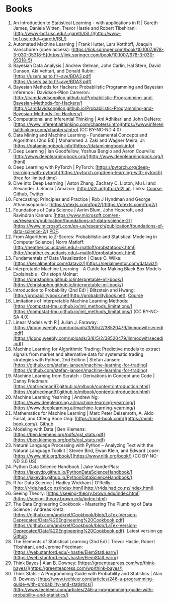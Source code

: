 # Books

1. An Introduction to Statistical Learning - with applications in R \| Gareth James, Daniela Witten, Trevor Hastie and Robert Tibshirani: [http://www-bcf.usc.edu/~gareth/ISL/](http://www-bcf.usc.edu/~gareth/ISL/)
2. Automated Machine Learning \| Frank Hutter, Lars Kotthoff, Joaquin Vanschoren (open access): [https://link.springer.com/book/10.1007/978-3-030-05318-5](https://link.springer.com/book/10.1007/978-3-030-05318-5)
3. Bayesian Data Analysis \| Andrew Gelman, John Carlin, Hal Stern, David Dunson, Aki Vehtari, and Donald Rubin: [https://users.aalto.fi/~ave/BDA3.pdf](https://users.aalto.fi/~ave/BDA3.pdf)
4. Bayesian Methods for Hackers: Probabilistic Programming and Bayesian Inference \| Davidson-Pilon Cameron: [http://camdavidsonpilon.github.io/Probabilistic-Programming-and-Bayesian-Methods-for-Hackers/](http://camdavidsonpilon.github.io/Probabilistic-Programming-and-Bayesian-Methods-for-Hackers/)
5. Computational and Inferential Thinking \| Ani Adhikari and John DeNero: [https://www.inferentialthinking.com/chapters/introj(https://www.inferentialthinking.com/chapters/intro) (CC BY-NC-ND 4.0)
6. Data Mining and Machine Learning - Fundamental Concepts and Algorithms (2nd Ed) \| Mohammed J. Zaki and Wagner Meira, Jr: [https://dataminingbook.info](https://dataminingbook.info)
7. Deep Learning \| Ian Goodfellow, Yoshua Bengio and Aaron Courville: [http://www.deeplearningbook.org/](http://www.deeplearningbook.org/) (html)
8. Deep Learning with PyTorch \| PyTorch: [https://pytorch.org/deep-learning-with-pytorch](https://pytorch.org/deep-learning-with-pytorch) (free for limited time)
9. Dive into Deep Learning \| Aston Zhang, Zachary C. Lipton, Mu Li and Alexander J. Smola \| Amazon: [http://d2l.ai](http://d2l.ai). Links: [Course](http://courses.d2l.ai/berkeley-stat-157/index.html), [Github](https://github.com/d2l-ai/d2l-en), [Twitter](https://twitter.com/D2L_ai)
10. Forecasting: Principles and Practice \| Rob J Hyndman and George Athanasopoulos: [https://otexts.com/fpp2/](https://otexts.com/fpp2/)
11. Foundations of Data Science \| Avrim Blum, John Hopcroft, and Ravindran Kannan: [https://www.microsoft.com/en-us/research/publication/foundations-of-data-science-2/](https://www.microsoft.com/en-us/research/publication/foundations-of-data-science-2/) [PDF](https://www.cs.cornell.edu/jeh/book.pdf).
12. From Algorithms to Z-Scores: Probabilistic and Statistical Modeling in Computer Science \| Norm Matloff: [http://heather.cs.ucdavis.edu/~matloff/probstatbook.html](http://heather.cs.ucdavis.edu/~matloff/probstatbook.html)
13. Fundamentals of Data Visualization \| Claus O. Wilke: [https://serialmentor.com/dataviz/](https://serialmentor.com/dataviz/)
14. Interpretable Machine Learning - A Guide for Making Black Box Models Explainable \| Christoph Molnar: [https://christophm.github.io/interpretable-ml-book/](https://christophm.github.io/interpretable-ml-book/)
15. Introduction to Probability (2nd Ed) \| Blitzstein and Hwang: [http://probabilitybook.net](http://probabilitybook.net). [Course](https://projects.iq.harvard.edu/stat110/home)
16. Limitations of Interpretable Machine Learning Methods: [https://compstat-lmu.github.io/iml_methods_limitations/](https://compstat-lmu.github.io/iml_methods_limitations/) (CC BY-NC-SA 4.0)
17. Linear Models with R \| Julian J. Faraway: [https://jdong.weebly.com/uploads/3/8/5/2/38520479/linmodwitrsecedi.pdf](https://jdong.weebly.com/uploads/3/8/5/2/38520479/linmodwitrsecedi.pdf)
18. Machine Learning for Algorithmic Trading: Predictive models to extract signals from market and alternative data for systematic trading strategies with Python, 2nd Edition \| Stefan Jansen: [https://github.com/stefan-jansen/machine-learning-for-trading](https://github.com/stefan-jansen/machine-learning-for-trading)
19. Machine Learning from Scratch - Derivations in Concept and Code \| Danny Friedman: [https://dafriedman97.github.io/mlbook/content/introduction.html](https://dafriedman97.github.io/mlbook/content/introduction.html)
20. Machine Learning Yearning \| Andrew Ng: [https://www.deeplearning.ai/machine-learning-yearning/](https://www.deeplearning.ai/machine-learning-yearning/)
21. Mathematics for Machine Learning \| Marc Peter Deisenroth, A. Aldo Faisal, and Cheng Soon Ong: [https://mml-book.com/](https://mml-book.com/). [Github](https://mml-book.github.io/)
22. Modeling with Data \| Ben Klemens: [https://ben.klemens.org/pdfs/gsl_stats.pdf](https://ben.klemens.org/pdfs/gsl_stats.pdf)
23. Natural Language Processing with Python – Analyzing Text with the Natural Language Toolkit \| Steven Bird, Ewan Klein, and Edward Loper: [https://www.nltk.org/book/](https://www.nltk.org/book/) (CC BY-NC-ND 3.0 US)
24. Python Data Science Handbook \| Jake VanderPlas: [https://jakevdp.github.io/PythonDataScienceHandbook/](https://jakevdp.github.io/PythonDataScienceHandbook/)
25. R for Data Science \| Hadley Wickham \| O'Reilly: [http://r4ds.had.co.nz/index.html](http://r4ds.had.co.nz/index.html)
26. Seeing Theory: [https://seeing-theory.brown.edu/index.html](https://seeing-theory.brown.edu/index.html)
27. The Data Engineering Cookbook - Mastering The Plumbing of Data Science \| Andreas Kretz: [https://github.com/andkret/Cookbook/blob/LaTex-Version-Deprecated/Data%20Engineering%20Cookbook.pdf](https://github.com/andkret/Cookbook/blob/LaTex-Version-Deprecated/Data%20Engineering%20Cookbook.pdf). Latest version [on Github](https://github.com/andkret/Cookbook)
28. The Elements of Statistical Learning (2nd Ed) \| Trevor Hastie, Robert Tibshirani, and Jerome Friedman: [https://web.stanford.edu/~hastie/ElemStatLearn/](https://web.stanford.edu/~hastie/ElemStatLearn/)
29. Think Bayes \| Alan B. Downey: [https://greenteapress.com/wp/think-bayes/](https://greenteapress.com/wp/think-bayes/)
30. Think Stats - A Programming Guide with Probability and Statistics \| Alan B. Downey: [http://www.techleer.com/articles/246-a-programming-guide-with-probability-and-statistics/](http://www.techleer.com/articles/246-a-programming-guide-with-probability-and-statistics/)
